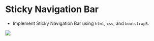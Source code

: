 # Sticky Navigation Bar
* Implement Sticky Navigation Bar using `html`, `css`, and `bootstrap5`.

![](/Sticky-Navigation-Bar/images/img-1.png)